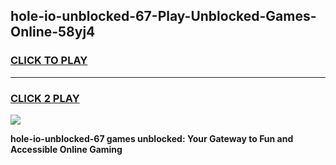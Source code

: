 
## hole-io-unblocked-67-Play-Unblocked-Games-Online-58yj4
<h3>
<a href="https://premium76.site?title=hole-io-unblocked-67&ref=25A">CLICK TO PLAY</a></h3>
<hr>

<h3>
<a href="https://premium76.site?title=hole-io-unblocked-67&ref=25A">CLICK 2 PLAY</a>
  
</h3>

<a href="https://premium76.site?title=hole-io-unblocked-67&ref=25A"><img src="https://clearcache.store/games.png"></a>


**hole-io-unblocked-67 games unblocked: Your Gateway to Fun and Accessible Online Gaming**
